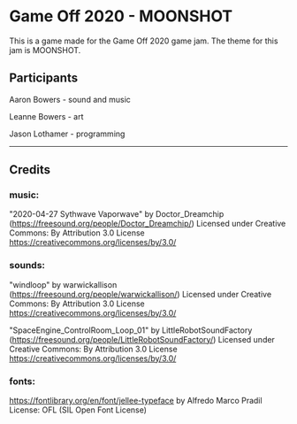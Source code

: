 # Game Off 2020 - MOONSHOT
This is a game made for the Game Off 2020 game jam.  The theme for this jam is MOONSHOT.


## Participants

Aaron Bowers - sound and music

Leanne Bowers - art

Jason Lothamer - programming

---

## Credits
### music:
"2020-04-27 Sythwave Vaporwave"
by Doctor_Dreamchip (https://freesound.org/people/Doctor_Dreamchip/)
Licensed under Creative Commons: By Attribution 3.0 License
https://creativecommons.org/licenses/by/3.0/

### sounds:
"windloop"
by warwickallison (https://freesound.org/people/warwickallison/)
Licensed under Creative Commons: By Attribution 3.0 License
https://creativecommons.org/licenses/by/3.0/

"SpaceEngine_ControlRoom_Loop_01"
by LittleRobotSoundFactory (https://freesound.org/people/LittleRobotSoundFactory/)
Licensed under Creative Commons: By Attribution 3.0 License
https://creativecommons.org/licenses/by/3.0/

### fonts:
https://fontlibrary.org/en/font/jellee-typeface
by Alfredo Marco Pradil
License: OFL (SIL Open Font License)
